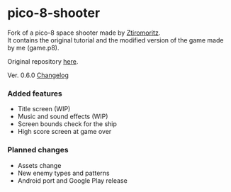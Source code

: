 # pico-8-shooter
Fork of a pico-8 space shooter made by [Ztiromoritz](https://github.com/ztiromoritz).  
It contains the original tutorial and the modified version of the game made by me (game.p8).

Original repository [here](https://github.com/ztiromoritz/pico-8-shooter).

Ver. 0.6.0
[Changelog](https://github.com/Calistex/pico-8-shooter/blob/master/changelog.md)

### Added features
- Title screen (WIP)
- Music and sound effects (WIP)
- Screen bounds check for the ship
- High score screen at game over

### Planned changes
- Assets change
- New enemy types and patterns
- Android port and Google Play release
